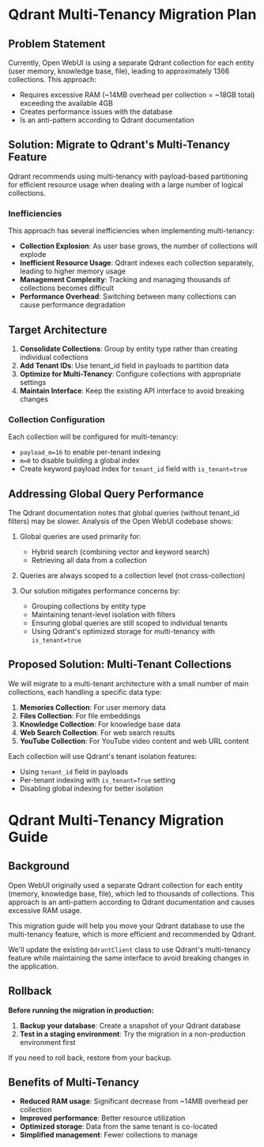 # Qdrant Multi-Tenancy Migration Plan

## Problem Statement

Currently, Open WebUI is using a separate Qdrant collection for each entity (user memory, knowledge base, file), leading to approximately 1366 collections. This approach:

- Requires excessive RAM (~14MB overhead per collection = ~18GB total) exceeding the available 4GB
- Creates performance issues with the database
- Is an anti-pattern according to Qdrant documentation

## Solution: Migrate to Qdrant's Multi-Tenancy Feature

Qdrant recommends using multi-tenancy with payload-based partitioning for efficient resource usage when dealing with a large number of logical collections.

### Inefficiencies

This approach has several inefficiencies when implementing multi-tenancy:

- **Collection Explosion**: As user base grows, the number of collections will explode
- **Inefficient Resource Usage**: Qdrant indexes each collection separately, leading to higher memory usage
- **Management Complexity**: Tracking and managing thousands of collections becomes difficult
- **Performance Overhead**: Switching between many collections can cause performance degradation

## Target Architecture

1. **Consolidate Collections**: Group by entity type rather than creating individual collections
2. **Add Tenant IDs**: Use tenant_id field in payloads to partition data
3. **Optimize for Multi-Tenancy**: Configure collections with appropriate settings
4. **Maintain Interface**: Keep the existing API interface to avoid breaking changes


### Collection Configuration

Each collection will be configured for multi-tenancy:
- `payload_m=16` to enable per-tenant indexing
- `m=0` to disable building a global index
- Create keyword payload index for `tenant_id` field with `is_tenant=true`

## Addressing Global Query Performance

The Qdrant documentation notes that global queries (without tenant_id filters) may be slower. Analysis of the Open WebUI codebase shows:

1. Global queries are used primarily for:
   - Hybrid search (combining vector and keyword search)
   - Retrieving all data from a collection

2. Queries are always scoped to a collection level (not cross-collection)

3. Our solution mitigates performance concerns by:
   - Grouping collections by entity type
   - Maintaining tenant-level isolation with filters
   - Ensuring global queries are still scoped to individual tenants
   - Using Qdrant's optimized storage for multi-tenancy with `is_tenant=true`



## Proposed Solution: Multi-Tenant Collections

We will migrate to a multi-tenant architecture with a small number of main collections, each handling a specific data type:

1. **Memories Collection**: For user memory data
2. **Files Collection**: For file embeddings
3. **Knowledge Collection**: For knowledge base data
4. **Web Search Collection**: For web search results
5. **YouTube Collection**: For YouTube video content and web URL content


Each collection will use Qdrant's tenant isolation features:
- Using `tenant_id` field in payloads
- Per-tenant indexing with `is_tenant=True` setting
- Disabling global indexing for better isolation


# Qdrant Multi-Tenancy Migration Guide

## Background

Open WebUI originally used a separate Qdrant collection for each entity (memory, knowledge base, file), which led to thousands of collections. This approach is an anti-pattern according to Qdrant documentation and causes excessive RAM usage.

This migration guide will help you move your Qdrant database to use the multi-tenancy feature, which is more efficient and recommended by Qdrant.

We'll update the existing `QdrantClient` class to use Qdrant's multi-tenancy feature while maintaining the same interface to avoid breaking changes in the application.


## Rollback

**Before running the migration in production:**

1. **Backup your database**: Create a snapshot of your Qdrant database 
2. **Test in a staging environment**: Try the migration in a non-production environment first

If you need to roll back, restore from your backup.

## Benefits of Multi-Tenancy

- **Reduced RAM usage**: Significant decrease from ~14MB overhead per collection
- **Improved performance**: Better resource utilization
- **Optimized storage**: Data from the same tenant is co-located
- **Simplified management**: Fewer collections to manage
